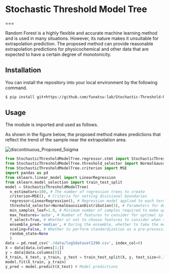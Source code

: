 # Stochastic Threshold Model Tree
===

Random Forest is a highly flexible and accurate machine learning method and is used in many situations. However, its nature makes it unsuitable for extrapolation prediction.
The proposed method can provide reasonable extrapolation predictions for physicochemical and other data that are expected to have a certain degree of monotonicity.

## Installation

You can install the repository into your local environment by the following command.

```bash
$ pip install git+https://github.com/funatsu-lab/Stochastic-Threshold-Model-Tree.git
```

## Usage

The module is imported and used as follows.

As shown in the figure below, the proposed method makes predictions that reflect the trend of the sample near the extrapolation area.

![discontinuous_Proposed_5sigma](https://user-images.githubusercontent.com/49966285/86465964-ad039700-bd6d-11ea-80b0-8035fc726228.png)



```python
from StochasticThresholdModelTree.regressor.stmt import StochasticThresholdModelTree
from StochasticThresholdModelTree.threshold_selector import NormalGaussianDistribution
from StochasticThresholdModelTree.criterion import MSE
import pandas as pd
from sklearn.linear_model import LinearRegression
from sklearn.model_selection import train_test_split
model = StochasticThresholdModelTree(
  n_estimators=100, # The number of regression trees to create
  criterion=MSE(), # Criteria for setting divisional boundaries
  regressor=LinearRegression(), # Regression model applied to each terminal node
  threshold_selector=NormalGaussianDistribution(5), # Parameters for determining the candidate division boundary
  min_samples_leaf=1.0, # Minimum number of samples required to make up a node
  max_features='auto', # Number of features to consider for optimal splitting
  f_select=True, # Whether or not to choose features to consider when splitting
  ensemble_pred='median', # During the ensemble, whether to take the mean or the median
  scaling=False, # Whether to perform standardization as a pre-processing to each terminal node
  random_state=None
  )
data = pd.read_csv('./data/logSdataset1290.csv', index_col=0)
X = data[data.columns[1:]]
y = data[data.columns[0]]
X_train, X_test, y_train, y_test = train_test_split(X, y, test_size=0.3)
model.fit(X_train, y_train)
y_pred = model.predict(X_test) # Model predictions
```
